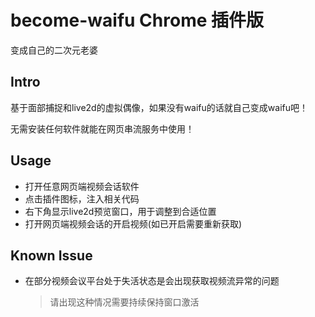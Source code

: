 # become-waifu Chrome 插件版
变成自己的二次元老婆

## Intro

基于面部捕捉和live2d的虚拟偶像，如果没有waifu的话就自己变成waifu吧！

无需安装任何软件就能在网页串流服务中使用！

## Usage

- 打开任意网页端视频会话软件
- 点击插件图标，注入相关代码
- 右下角显示live2d预览窗口，用于调整到合适位置
- 打开网页端视频会话的开启视频(如已开启需要重新获取)

## Known Issue

- 在部分视频会议平台处于失活状态是会出现获取视频流异常的问题
  > 请出现这种情况需要持续保持窗口激活
